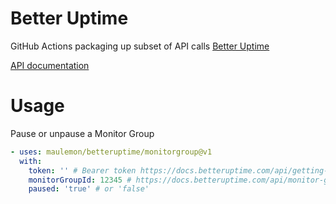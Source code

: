 # Better Uptime
GitHub Actions packaging up subset of API calls [Better Uptime](https://betteruptime.com/)

[API documentation](https://docs.betteruptime.com/api/getting-started)

# Usage

Pause or unpause a Monitor Group

````yaml
- uses: maulemon/betteruptime/monitorgroup@v1
  with:
    token: '' # Bearer token https://docs.betteruptime.com/api/getting-started#obtaining-an-api-token
    monitorGroupId: 12345 # https://docs.betteruptime.com/api/monitor-groups-api#updating-an-existing-monitor-group
    paused: 'true' # or 'false'
````
